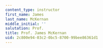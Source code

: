 ```yaml
---
content_type: instructor
first_name: James
last_name: McKernan
middle_initial: ''
salutation: Prof.
title: Prof. James McKernan
uid: 2c800e94-03c2-0bc5-8700-99bee86361d1
---
```

